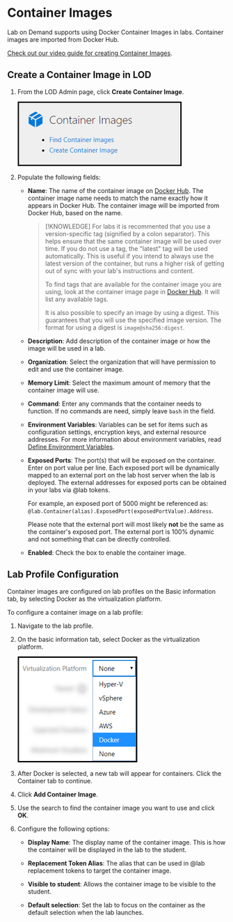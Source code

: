 # Container Images

Lab on Demand supports using Docker Container Images in labs. Container images are imported from Docker Hub.

[Check out our video guide for creating Container Images](https://lods.one/containerimagesvideo).

## Create a Container Image in LOD

1. From the LOD Admin page, click **Create Container Image**. 

    ![](images/container-images-tile.png)

1. Populate the following fields:

    - **Name**: The name of the container image on [Docker Hub](https://hub.docker.com/). The container image name needs to match the name exactly how it appears in Docker Hub. The container image will be imported from Docker Hub, based on the name. 

        > [!KNOWLEDGE] For labs it is recommented that you use a version-specific tag (signified by a colon separator). This helps ensure that the same container image will be used over time. If you do not use a tag, the "latest" tag will be used automatically. This is useful if you intend to always use the latest version of the container, but runs a higher risk of getting out of sync with your lab's instructions and content. 
        >
        > To find tags that are available for the container image you are using, look at the container image page in [Docker Hub](https://hub.docker.com/). It will list any available tags. 
        >
        > It is also possible to specify an image by using a digest. This guarantees that you will use the specified image version. The format for using a digest is `image@sha256:digest`.    

    - **Description**: Add description of the container image or how the image will be used in a lab. 

    - **Organization**: Select the organization that will have permission to edit and use the container image. 

    - **Memory Limit**: Select the maximum amount of memory that the container image will use. 

    - **Command**: Enter any commands that the container needs to function. If no commands are need, simply leave `bash` in the field. 

    - **Environment Variables**: Variables can be set for items such as configuration settings, encryption keys, and external resource addresses. For more information about environment variables, read [Define Environment Variables](https://docs.docker.com/v17.12/docker-cloud/getting-started/deploy-app/6_define_environment_variables/).

    - **Exposed Ports**: The port(s) that will be exposed on the container. Enter on port value per line. Each exposed port will be dynamically  mapped to an external port on the lab host server when the lab is deployed. The external addresses for exposed ports can be obtained in your labs via @lab tokens. 

        For example, an exposed port of 5000 might be referenced as: `@lab.Container(alias).ExposedPort(exposedPortValue).Address`.

        Please note that the external port will most likely **not** be the same as the container's exposed port. The external port is 100% dynamic and not something that can be directly controlled. 

    - **Enabled**: Check the box to enable the container image. 

## Lab Profile Configuration

Container images are configured on lab profiles on the Basic information tab, by selecting Docker as the virtualization platform. 

To configure a container image on a lab profile:

1. Navigate to the lab profile. 

1. On the basic information tab, select Docker as the virtualization platform. 

    ![](images/docker-in-virt-platform-drop-down.png)

1. After Docker is selected, a new tab will appear for containers. Click the Container tab to continue. 

1. Click **Add Container Image**. 

1. Use the search to find the container image you want to use and click **OK**. 

1. Configure the following options:

    - **Display Name**: The display name of the container image. This is how the container will be displayed in the lab to the student. 

    - **Replacement Token Alias**: The alias that can be used in @lab replacement tokens to target the container image. 

    - **Visible to student**: Allows the container image to be visible to the student. 

    - **Default selection**: Set the lab to focus on the container as the default selection when the lab launches.  

